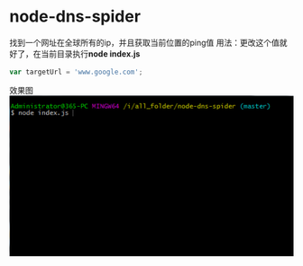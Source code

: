 # node-dns-spider
找到一个网址在全球所有的ip，并且获取当前位置的ping值 
用法：更改这个值就好了，在当前目录执行**node index.js**
```js
var targetUrl = 'www.google.com';
```
效果图![xiaoguo](./img/GIF.gif)